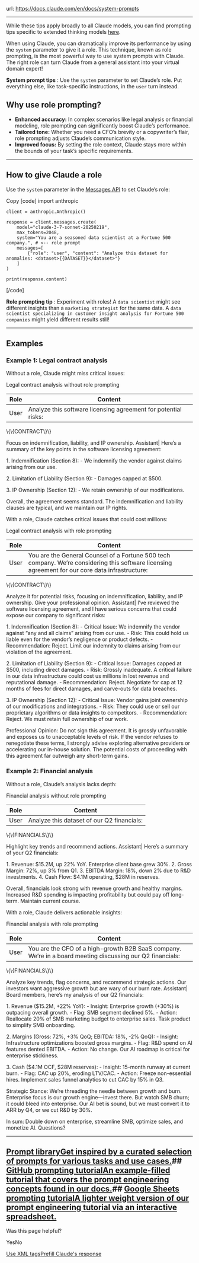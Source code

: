 url: https://docs.claude.com/en/docs/system-prompts

---

While these tips apply broadly to all Claude models, you can find prompting tips specific to extended thinking models [here](/en/docs/build-with-claude/prompt-engineering/extended-thinking-tips).

When using Claude, you can dramatically improve its performance by using the `system` parameter to give it a role. This technique, known as role prompting, is the most powerful way to use system prompts with Claude. The right role can turn Claude from a general assistant into your virtual domain expert\!

**System prompt tips** : Use the `system` parameter to set Claude’s role. Put everything else, like task-specific instructions, in the `user` turn instead.

## Why use role prompting?

  * **Enhanced accuracy:** In complex scenarios like legal analysis or financial modeling, role prompting can significantly boost Claude’s performance.
  * **Tailored tone:** Whether you need a CFO’s brevity or a copywriter’s flair, role prompting adjusts Claude’s communication style.
  * **Improved focus:** By setting the role context, Claude stays more within the bounds of your task’s specific requirements.

* * *

## How to give Claude a role

Use the `system` parameter in the [Messages API](/en/api/messages) to set Claude’s role:

Copy
[code]
    import anthropic

    client = anthropic.Anthropic()

    response = client.messages.create(
        model="claude-3-7-sonnet-20250219",
        max_tokens=2048,
        system="You are a seasoned data scientist at a Fortune 500 company.", # <-- role prompt
        messages=[
            {"role": "user", "content": "Analyze this dataset for anomalies: <dataset>{{DATASET}}</dataset>"}
        ]
    )

    print(response.content)

[/code]

**Role prompting tip** : Experiment with roles\! A `data scientist` might see different insights than a `marketing strategist` for the same data. A `data scientist specializing in customer insight analysis for Fortune 500 companies` might yield different results still\!

* * *

## Examples

### Example 1: Legal contract analysis

Without a role, Claude might miss critical issues:

Legal contract analysis without role prompting

Role| Content
---|---
User| Analyze this software licensing agreement for potential risks:
<contract>
\{\{CONTRACT\}\}
</contract>

Focus on indemnification, liability, and IP ownership.
Assistant| Here’s a summary of the key points in the software licensing agreement:

1\. Indemnification \(Section 8\):
\- We indemnify the vendor against claims arising from our use.

2\. Limitation of Liability \(Section 9\):
\- Damages capped at $500.

3\. IP Ownership \(Section 12\):
\- We retain ownership of our modifications.

Overall, the agreement seems standard. The indemnification and liability clauses are typical, and we maintain our IP rights.

With a role, Claude catches critical issues that could cost millions:

Legal contract analysis with role prompting

Role| Content
---|---
User| You are the General Counsel of a Fortune 500 tech company. We’re considering this software licensing agreement for our core data infrastructure:
<contract>
\{\{CONTRACT\}\}
</contract>

Analyze it for potential risks, focusing on indemnification, liability, and IP ownership. Give your professional opinion.
Assistant| I’ve reviewed the software licensing agreement, and I have serious concerns that could expose our company to significant risks:

1\. Indemnification \(Section 8\):
\- Critical Issue: We indemnify the vendor against “any and all claims” arising from our use.
\- Risk: This could hold us liable even for the vendor’s negligence or product defects.
\- Recommendation: Reject. Limit our indemnity to claims arising from our violation of the agreement.

2\. Limitation of Liability \(Section 9\):
\- Critical Issue: Damages capped at $500, including direct damages.
\- Risk: Grossly inadequate. A critical failure in our data infrastructure could cost us millions in lost revenue and reputational damage.
\- Recommendation: Reject. Negotiate for cap at 12 months of fees for direct damages, and carve-outs for data breaches.

3\. IP Ownership \(Section 12\):
\- Critical Issue: Vendor gains joint ownership of our modifications and integrations.
\- Risk: They could use or sell our proprietary algorithms or data insights to competitors.
\- Recommendation: Reject. We must retain full ownership of our work.

Professional Opinion: Do not sign this agreement. It is grossly unfavorable and exposes us to unacceptable levels of risk. If the vendor refuses to renegotiate these terms, I strongly advise exploring alternative providers or accelerating our in-house solution. The potential costs of proceeding with this agreement far outweigh any short-term gains.

### Example 2: Financial analysis

Without a role, Claude’s analysis lacks depth:

Financial analysis without role prompting

Role| Content
---|---
User| Analyze this dataset of our Q2 financials:
<data>
\{\{FINANCIALS\}\}
</data>

Highlight key trends and recommend actions.
Assistant| Here’s a summary of your Q2 financials:

1\. Revenue: $15.2M, up 22% YoY. Enterprise client base grew 30%.
2\. Gross Margin: 72%, up 3% from Q1.
3\. EBITDA Margin: 18%, down 2% due to R&D investments.
4\. Cash Flow: $4.1M operating, $28M in reserves.

Overall, financials look strong with revenue growth and healthy margins. Increased R&D spending is impacting profitability but could pay off long-term. Maintain current course.

With a role, Claude delivers actionable insights:

Financial analysis with role prompting

Role| Content
---|---
User| You are the CFO of a high-growth B2B SaaS company. We’re in a board meeting discussing our Q2 financials:
<data>
\{\{FINANCIALS\}\}
</data>

Analyze key trends, flag concerns, and recommend strategic actions. Our investors want aggressive growth but are wary of our burn rate.
Assistant| Board members, here’s my analysis of our Q2 financials:

1\. Revenue \($15.2M, +22% YoY\):
\- Insight: Enterprise growth \(+30%\) is outpacing overall growth.
\- Flag: SMB segment declined 5%.
\- Action: Reallocate 20% of SMB marketing budget to enterprise sales. Task product to simplify SMB onboarding.

2\. Margins \(Gross: 72%, +3% QoQ; EBITDA: 18%, -2% QoQ\):
\- Insight: Infrastructure optimizations boosted gross margins.
\- Flag: R&D spend on AI features dented EBITDA.
\- Action: No change. Our AI roadmap is critical for enterprise stickiness.

3\. Cash \($4.1M OCF, $28M reserves\):
\- Insight: 15-month runway at current burn.
\- Flag: CAC up 20%, eroding LTV/CAC.
\- Action: Freeze non-essential hires. Implement sales funnel analytics to cut CAC by 15% in Q3.

Strategic Stance: We’re threading the needle between growth and burn. Enterprise focus is our growth engine—invest there. But watch SMB churn; it could bleed into enterprise. Our AI bet is sound, but we must convert it to ARR by Q4, or we cut R&D by 30%.

In sum: Double down on enterprise, streamline SMB, optimize sales, and monetize AI. Questions?

* * *

## [Prompt libraryGet inspired by a curated selection of prompts for various tasks and use cases.](/en/resources/prompt-library/library)## [GitHub prompting tutorialAn example-filled tutorial that covers the prompt engineering concepts found in our docs.](https://github.com/anthropics/prompt-eng-interactive-tutorial)## [Google Sheets prompting tutorialA lighter weight version of our prompt engineering tutorial via an interactive spreadsheet.](https://docs.google.com/spreadsheets/d/19jzLgRruG9kjUQNKtCg1ZjdD6l6weA6qRXG5zLIAhC8)

Was this page helpful?

YesNo

[Use XML tags](/en/docs/build-with-claude/prompt-engineering/use-xml-tags)[Prefill Claude's response](/en/docs/build-with-claude/prompt-engineering/prefill-claudes-response)
